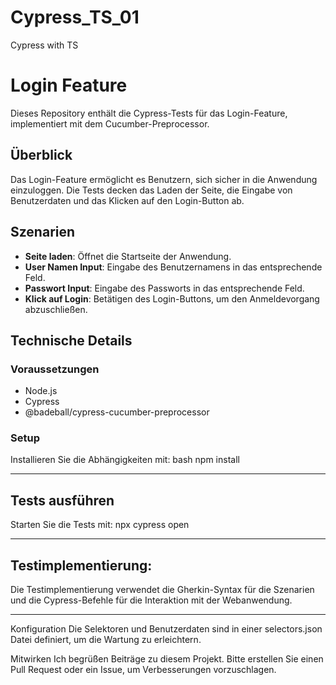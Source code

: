 # Cypress_TS_01
Cypress with TS 

# Login Feature

Dieses Repository enthält die Cypress-Tests für das Login-Feature, implementiert mit dem Cucumber-Preprocessor.

## Überblick

Das Login-Feature ermöglicht es Benutzern, sich sicher in die Anwendung einzuloggen. Die Tests decken das Laden der Seite, die Eingabe von Benutzerdaten und das Klicken auf den Login-Button ab.

## Szenarien

- **Seite laden**: Öffnet die Startseite der Anwendung.
- **User Namen Input**: Eingabe des Benutzernamens in das entsprechende Feld.
- **Passwort Input**: Eingabe des Passworts in das entsprechende Feld.
- **Klick auf Login**: Betätigen des Login-Buttons, um den Anmeldevorgang abzuschließen.

## Technische Details
### Voraussetzungen
- Node.js
- Cypress
- @badeball/cypress-cucumber-preprocessor

### Setup
Installieren Sie die Abhängigkeiten mit:
bash
npm install

*****

## Tests ausführen
Starten Sie die Tests mit:
npx cypress open


******

## Testimplementierung:
Die Testimplementierung verwendet die Gherkin-Syntax für die Szenarien und die Cypress-Befehle für die Interaktion mit der Webanwendung.

*****

Konfiguration
Die Selektoren und Benutzerdaten sind in einer selectors.json Datei definiert, um die Wartung zu erleichtern.

Mitwirken
Ich begrüßen Beiträge zu diesem Projekt. 
Bitte erstellen Sie einen Pull Request oder ein Issue, um Verbesserungen vorzuschlagen.

